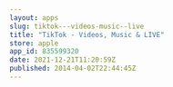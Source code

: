 ```yaml
---
layout: apps
slug: tiktok---videos-music--live
title: "TikTok - Videos, Music & LIVE"
store: apple
app_id: 835599320
date: 2021-12-21T11:20:59Z
published: 2014-04-02T22:44:45Z
---
```

